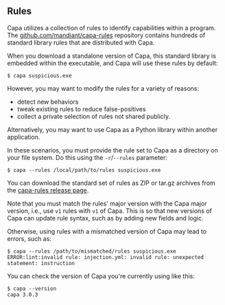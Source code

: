 ## Rules

Capa utilizes a collection of rules to identify capabilities within a program. 
The [github.com/mandiant/capa-rules](https://github.com/mandiant/capa-rules) repository contains hundreds of standard library rules that are distributed with Capa.

When you download a standalone version of Capa, this standard library is embedded within the executable, and Capa will use these rules by default:

```console
$ capa suspicious.exe
```

However, you may want to modify the rules for a variety of reasons:
   
   - detect new behaviors
   - tweak existing rules to reduce false-positives
   - collect a private selection of rules not shared publicly.

Alternatively, you may want to use Capa as a Python library within another application.

In these scenarios, you must provide the rule set to Capa as a directory on your file system. Do this using the `-r`/`--rules` parameter:

```console
$ capa --rules /local/path/to/rules suspicious.exe
```

You can download the standard set of rules as ZIP or tar.gz archives from the [capa-rules release page](https://github.com/mandiant/capa-rules/releases).

Note that you must match the rules' major version with the Capa major version, i.e., use `v1` rules with `v1` of Capa.
This is so that new versions of Capa can update rule syntax, such as by adding new fields and logic.

Otherwise, using rules with a mismatched version of Capa may lead to errors, such as:

```console
$ capa --rules /path/to/mismatched/rules suspicious.exe
ERROR:lint:invalid rule: injection.yml: invalid rule: unexpected statement: instruction
```
You can check the version of Capa you're currently using like this:

````console
$ capa --version
capa 3.0.3
````
